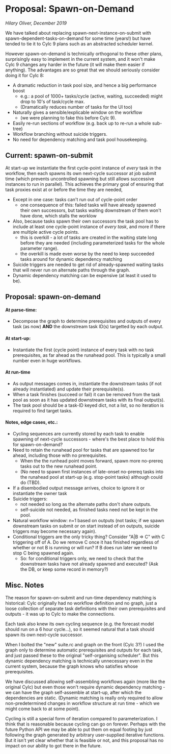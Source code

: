 # Proposal: Spawn-on-Demand

*Hilary Oliver, December 2019*

We have talked about replacing spawn-next-instance-on-submit with
spawn-dependent-tasks-on-demand for some time (years!) but have tended to tie
it to Cylc 9 plans such as an abstracted scheduler kernel.

However spawn-on-demand is technically orthogonal to these other plans,
surprisingly easy to implement in the current system, and it won't make Cylc 9
changes any harder in the future (it will make them easier if anything). The
advantages are so great that we should seriously consider doing it for Cylc 8:
- A dramatic reduction in task pool size, and hence a big performance boost
  - e.g.: a pool of 1000+ tasks/cycle (active, waiting, succeeded)
    might drop to 10's of task/cycle max.
  - (Dramatically reduces number of tasks for the UI too)
- Naturally gives a sensible/explicable window on the workflow
  - (we were planning to fake this before Cylc 9).
- Easily re-run sections of workflow (e.g. back up to re-run a whole sub-tree)
- Workflow branching without suicide triggers.
- No need for dependency matching and task pool housekeeping.

## Current: spawn-on-submit

At start-up we instantiate the first cycle-point instance of *every* task in
the workflow, then each spawns its own next-cycle successor at job submit time
(which prevents uncontrolled spawning but still allows successive instances to
run in parallel). This achieves the primary goal of ensuring that task proxies
exist at or before the time they are needed,
- Except in one case: tasks can't run out of cycle-point order
  - one consequence of this: failed tasks will have already spawned their own
    successors, but tasks waiting downstream of them won't have done, which
    stalls the worklow
- Also, because tasks spawn their own successors the task pool has to include
  at least one cycle-point instance of *every task*, and more if there are
  multiple active cycle points.
  - this is overkill - a lot of tasks are created in the waiting state long
    before they are needed (including parameterized tasks for the whole
    parameter range).
  - the overkill is made even worse by the need to keep succeeded tasks around
  for dynamic dependency matching
- Suicide triggers are needed to get rid of already-spawned waiting tasks that
  will never run on alternate paths through the graph.
- Dynamic dependency matching can be expensive (at least it used to be).

## Proposal: spawn-on-demand

#### At parse-time:
- Decompose the graph to determine prerequisites and outputs of every task (as
  now) **AND** the downstream task ID(s) targetted by each output.

#### At start-up:
- Instantiate the first (cycle point) instance of every task with no task
  prerequisites, as far ahead as the runahead pool. This is typically a small
  number even in huge workflows.

#### At run-time
- As output messages comes in, instantiate the downstream tasks (if not already
  instantiated) and update their prerequisite(s).
- When a task finishes (succeed or fail) it can be removed from the task pool
  as soon as it has updated downstream tasks with its final output(s).
- The task pool should be a task-ID keyed dict, not a list, so no iteration is
  required to find target tasks.

#### Notes, edge cases, etc.:

- Cycling sequences are currently stored by each task to enable spawning of
next-cycle successors - where's the best place to hold this for spawn-on-demand?
- Need to retain the runahead pool for tasks that are spawned too far ahead,
including those with no prerequisites.
  - When the the runhead point moves forward, spawn more no-prereq tasks out to
    the new runahead point.
  - (No need to spawn first instances of late-onset no-prereq tasks into the
    runahead pool at start-up (e.g. stop-point tasks) although could do (TBD).
- If a disembodied output message arrives, choice to ignore it or
  instantiate the owner task
- Suicide triggers:
  - not needed so long as the alternate paths don't share outputs.
  - self-suicide not needed, as finished tasks need not be kept in the pool.
- Natural workflow window: n=1 based on outputs (not tasks; if we spawn
  downstream tasks on submit or on start instead of on outputs, suicide
  triggers may become necessary again).
- Conditional triggers are the only tricky thing? Consider "A|B => C"
  with C triggering off of A. Do we remove C once it has finished regardless of
  whether or not B is running or will run? If B does run later we need to stop
  C being spawned again.
  - So: for conditional triggers only, we need to check that the downstream
    tasks have not already spawned and executed? (Ask the DB, or keep some
    record in memory?)

## Misc. Notes

The reason for spawn-on-submit and run-time dependency matching is historical:
Cylc originally had no workflow definition and no graph, just a loose
collection of separate task definitions with their own prerequisites and
outputs - it was up to Cylc to make the connections.

Each task also knew its own cycling sequence (e.g. the forecast model should
run on a 6 hour cycle...), so it seemed natural that a task should spawn its
own next-cycle successor.

When I bolted the "new" suite.rc and graph on the front (Cylc 3?) I used the
graph only to determine automatic prerequisites and outputs for each task, and
just passed these to the original "self-organising scheduler". But this dynamic
dependency matching is technically unnecessary even in the current system,
because the graph knows who satisfies whose prerequisites. 

We have discussed allowing self-assembling workflows again (more like the
original Cylc) but even those won't require dynamic dependency matching - we
can have the graph self-assemble at start-up, after which the dependencies are
static. (Dynamic matching is really only required to allow non-predetermined
changes in workflow structure at run time - which we might come back to at some
point).

Cycling is still a special form of iteration compared to parameterization. I
think that is reasonable because cycling can go on forever. Perhaps with the
future Python API we may be able to put them on equal footing by just following
the graph generated by arbitrary user-supplied iterative functions. But it
isn't yet clear whether that is feasible or not, and this proposal has no
impact on our ability to got there in the future. 
